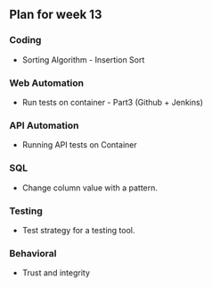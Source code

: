 ## Plan for week 13 ##

### Coding
- Sorting Algorithm - Insertion Sort

### Web Automation
- Run tests on container - Part3 (Github + Jenkins)

### API Automation
- Running API tests on Container

### SQL
- Change column value with a pattern.

### Testing
- Test strategy for a testing tool.

### Behavioral
- Trust and integrity
